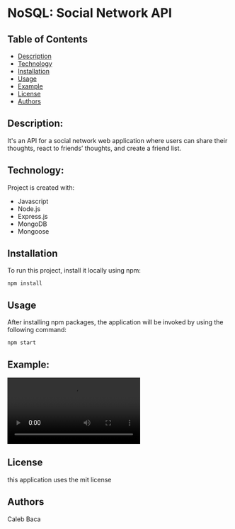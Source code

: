 # NoSQL: Social Network API

## Table of Contents

- [Description](#description)
- [Technology](#Technology)
- [Installation](#installation)
- [Usage](#usage)
- [Example](#example)
- [License](#license)
- [Authors](#authors)

## Description:

It's an API for a social network web application where users can share their thoughts, react to friends’ thoughts, and create a friend list.

## Technology:

Project is created with:

- Javascript
- Node.js
- Express.js
- MongoDB
- Mongoose

## Installation

To run this project, install it locally using npm:

```
npm install
```

## Usage

After installing npm packages, the application will be invoked by using the following command:

```
npm start
```

## Example:

<video src="delete%20a%20reaction%20-%20My%20Workspace%202023-11-07%2018-41-36.mp4" controls title="example video"></video>

## License
this application uses the mit license

## Authors
Caleb Baca